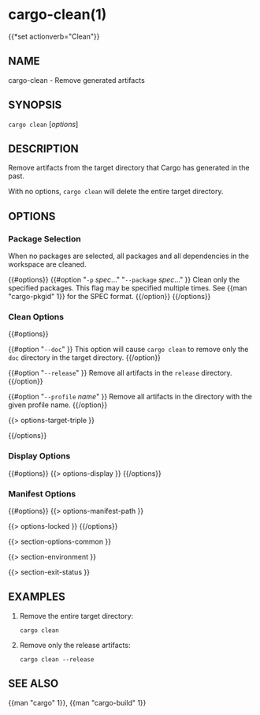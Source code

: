 # cargo-clean(1)
{{*set actionverb="Clean"}}

## NAME

cargo-clean - Remove generated artifacts

## SYNOPSIS

`cargo clean` [_options_]

## DESCRIPTION

Remove artifacts from the target directory that Cargo has generated in the
past.

With no options, `cargo clean` will delete the entire target directory.

## OPTIONS

### Package Selection

When no packages are selected, all packages and all dependencies in the
workspace are cleaned.

{{#options}}
{{#option "`-p` _spec_..." "`--package` _spec_..." }}
Clean only the specified packages. This flag may be specified
multiple times. See {{man "cargo-pkgid" 1}} for the SPEC format.
{{/option}}
{{/options}}

### Clean Options

{{#options}}

{{#option "`--doc`" }}
This option will cause `cargo clean` to remove only the `doc` directory in
the target directory.
{{/option}}

{{#option "`--release`" }}
Remove all artifacts in the `release` directory.
{{/option}}

{{#option "`--profile` _name_" }}
Remove all artifacts in the directory with the given profile name.
{{/option}}

{{> options-target-triple }}

{{/options}}

### Display Options

{{#options}}
{{> options-display }}
{{/options}}

### Manifest Options

{{#options}}
{{> options-manifest-path }}

{{> options-locked }}
{{/options}}

{{> section-options-common }}

{{> section-environment }}

{{> section-exit-status }}

## EXAMPLES

1. Remove the entire target directory:

       cargo clean

2. Remove only the release artifacts:

       cargo clean --release

## SEE ALSO
{{man "cargo" 1}}, {{man "cargo-build" 1}}
